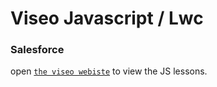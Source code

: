 # Viseo Javascript / Lwc

### Salesforce

open [`the viseo webiste`](https://js-viseo.vercel.app/) to view the JS lessons.

